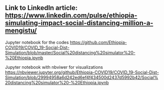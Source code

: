## Link to LinkedIn article: https://www.linkedin.com/pulse/ethiopia-simulating-impact-social-distancing-million-a-mengistu/

Jupyter notebook for the codes https://github.com/Ethiopia-COVID19/COVID_19-Social-Dist-Simulation/blob/master/Social%20distancing%20simulator%20-%20Ethiopia.ipynb

Jupyter notebook with nbviwer for visualizations  https://nbviewer.jupyter.org/github/Ethiopia-COVID19/COVID_19-Social-Dist-Simulation/blob/29994958a6d242ed6ef4f434500d2437d5992b42/Social%20distancing%20simulator%20-%20Ethiopia.ipynb

